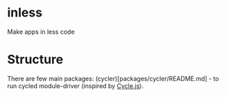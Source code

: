 # inless
Make apps in less code

# Structure
There are few main packages:
(cycler)[packages/cycler/README.md] - to run cycled module-driver (inspired by [Cycle.js](https://cycle.js.org/)).

